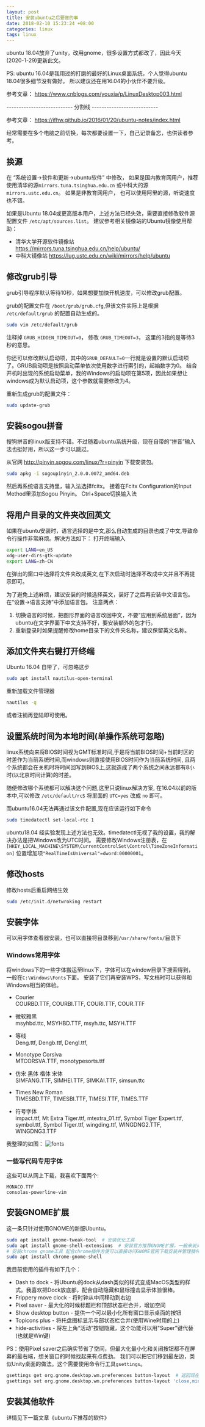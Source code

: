 ```yaml
---
layout: post
title: 安装ubuntu之后要做的事
date: 2018-02-10 15:23:24 +08:00
categories: linux
tags: linux
---
```


<!---
安装ubuntu之后要做的事
--->

ubuntu 18.04放弃了unity，改用gnome，很多设置方式都改了，因此今天(2020-1-29)更新此文。

PS: ubuntu 16.04是我用过的打磨的最好的Linux桌面系统，个人觉得ubuntu 18.04很多细节没有做好。
所以建议还在用16.04的小伙伴不要升级。

参考文章： https://www.cnblogs.com/youxia/p/LinuxDesktop003.html

--------------------------- 分割线 ---------------------------

参考文章： https://ifhw.github.io/2016/01/20/ubuntu-notes/index.html

经常需要在多个电脑之前切换，每次都要设置一下，自己记录备忘，也供读者参考。

## 换源
在 “系统设置->软件和更新->ubuntu软件” 中修改，
如果是国内教育网用户，推荐使用清华的源`mirrors.tuna.tsinghua.edu.cn` 或中科大的源 `mirrors.ustc.edu.cn`。
如果是非教育网用户， 也可以使用阿里的源，听说速度也不错。

如果是Ubuntu 18.04或更高版本用户，上述方法已经失效，需要直接修改软件源配置文件 `/etc/apt/sources.list`。
建议参考相关镜像站的Ubuntu镜像使用帮助：

* 清华大学开源软件镜像站  https://mirrors.tuna.tsinghua.edu.cn/help/ubuntu/
*  中科大镜像站 https://lug.ustc.edu.cn/wiki/mirrors/help/ubuntu

## 修改grub引导
grub引导程序默认等待10秒，如果想要加快开机速度，可以修改grub配置。

grub的配置文件在 `/boot/grub/grub.cfg`,但该文件实际上是根据 `/etc/default/grub` 的配置自动生成的。

```bash
sudo vim /etc/default/grub
```

注释掉 `GRUB_HIDDEN_TIMEOUT=0`， 修改 `GRUB_TIMEOUT=3`， 这里的3指的是等待3秒的意思。

你还可以修改默认启动项，其中的`GRUB_DEFAULT=0`一行就是设置的默认启动项了。GRUB启动项是按照启动菜单依次使用数字进行索引的，起始数字为0。
结合开机时出现的系统启动菜单，我的Windows的启动项在第5项，因此如果想让windows成为默认启动项，这个参数就需要修改为4。

重新生成grub的配置文件：

```bash
sudo update-grub
```

## 安装sogou拼音
搜狗拼音的linux版支持不错。不过随着ubuntu系统升级，现在自带的“拼音”输入法也挺好用，所以这一步可以跳过。

从官网 http://pinyin.sogou.com/linux/?r=pinyin 下载安装包。
```bash
sudo apkg -i sogoupinyin_2.0.0.0072_amd64.deb
```

然后再系统语言支持里，输入法选择fcitx。
接着在Fcitx Configuration的Input Method里添加Sogou Pinyin。
Ctrl+Space切换输入法

## 将用户目录的文件夹改回英文

如果在ubuntu安装时，语言选择的是中文,那么自动生成的目录也成了中文,导致命令行操作非常麻烦。解决方法如下：
打开终端输入
```bash
export LANG=en_US
xdg-user-dirs-gtk-update
export LANG=zh-CN
```
在弹出的窗口中选择将文件夹改成英文,在下次启动时选择不改成中文并且不再提示即可。

为了避免上述麻烦，建议安装的时候选择英文，装好了之后再安装中文语言包。
在“设置->语言支持”中添加语言包。
注意两点：
1. 切换语言的时候，把图形界面的语言改回中文，不要“应用到系统层面”，因为ubuntu在文字界面下中文支持不好，要安装额外的包才行。
2. 重新登录时如果提醒修改home目录下的文件夹名称，建议保留英文名称。

## 添加文件夹右键打开终端
Ubuntu 16.04 自带了，可忽略这步

```bash
sudo apt install nautilus-open-terminal
```

重新加载文件管理器

```bash
nautilus -q
```

或者注销再登陆即可使用。

## 设置系统时间为本地时间(单操作系统可忽略)
linux系统向来将BIOS时间视为GMT标准时间,于是将当前BIOS时间+当前时区的时差作为当前系统时间,而windows则直接使用BIOS时间作为当前系统时间,
且两个系统都会在关机时将时间回写到BIOS上,这就造成了两个系统之间永远都有8小时(以北京时间计算)的时差。

随便修改哪个系统都可以解决这个问题,这里只说linux解决方案, 在16.04以前的版本中,可以修改 `/etc/default/rcS` 将里面的 `UTC=yes` 改成 `no` 即可。

而ubuntu16.04无法再通过该文件配置,现在应该运行如下命令
```bash
sudo timedatectl set-local-rtc 1
```

ubuntu18.04 经实验发现上述方法也无效。timedatectl无视了我的设置，我的解决办法是把Windows改为UTC时间。
需要修改Windows注册表，在`[HKEY_LOCAL_MACHINE\SYSTEM\CurrentControlSet\Control\TimeZoneInformation]`
位置增加项`"RealTimeIsUniversal"=dword:00000001`。

## 修改hosts
修改hosts后重启网络生效
```bash
sudo /etc/init.d/netwroking restart
```

## 安装字体

可以用字体查看器安装，也可以直接将目录移到`/usr/share/fonts/`目录下

### Windows常用字体

将windows下的一些字体搬运至linux下，字体可以在window目录下搜索得到，一般在`C:\Windows\Fonts`下面。
安装了它们再安装WPS，写文档时可以获得和Windows相当的体验。

* Courier <br>
    COURBD.TTF, COURBI.TTF, COURI.TTF, COUR.TTF

* 微软雅黑 <br>
    msyhbd.ttc, MSYHBD.TTF, msyh.ttc, MSYH.TTF

* 等线 <br>
    Deng.ttf, Dengb.ttf, Dengl.ttf,

* Monotype Corsiva <br>
    MTCORSVA.TTF, monotypesorts.ttf

* 仿宋 黑体 楷体 宋体 <br>
    SIMFANG.TTF, SIMHEI.TTF, SIMKAI.TTF, simsun.ttc

* Times New Roman <br>
    TIMESBD.TTF, TIMESBI.TTF, TIMESI.TTF, TIMES.TTF

* 符号字体 <br>
    impact.ttf,
    Mt Extra Tiger.ttf, mtextra_01.ttf,
    Symbol Tiger Expert.ttf, symbol.ttf, Symbol Tiger.ttf,
    wingding.ttf, WINGDNG2.TTF, WINGDNG3.TTF

我整理的如图：
![fonts](/assets/2018-02-10/fonts.png)


### 一些写代码专用字体

这些可以从网上下载，我喜欢下面两个:

    MONACO.TTF
    consolas-powerline-vim

## 安装GNOME扩展
这一条只针对使用GNOME的新版Ubuntu。
```bash
sudo apt install gnome-tweak-tool  # 安装优化工具
sudo apt install gnome-shell-extensions  # 安装官方推荐GNOME扩展，一般来说对Ubuntu兼容性较好
# 安装chrome gnome工具 配合chrome插件方便可以直接访问GNOME官网下载安装并管理插件
sudo apt install chrome-gnome-shell
```

我目前使用的插件有如下几个：
* Dash to dock - 将Ubuntu的dock从dash类似的样式变成MacOS类型的样式。我喜欢把Dock放底部，配合自动隐藏和鼠标撞击显示体验很棒。
* Frippery move clock - 将时钟从中间移动到右边
* Pixel saver - 最大化的时候标题栏和顶部状态栏合并，增加空间
* Show desktop button - 提供一个可以最小化所有窗口显示桌面的按钮
* Topicons plus - 将托盘图标显示与部状态栏合并(使用Wine时用的上)
* hide-activities - 将左上角“活动”按钮隐藏，这个功能可以用"Super"键代替(也就是Win键)

PS：使用Pixel saver之后确实节省了空间，但最大化最小化和关闭按钮都不在屏幕的最右端，想关窗口的时候找起来有点费劲。
我们可以把它们移到最左边，类似Unity桌面的做法。这个需要使用命令行工具`gsettings`。

```bash
gsettings get org.gnome.desktop.wm.preferences button-layout  # 返回现在的设置，我的是':minimize,maximize,close'
gsettings set org.gnome.desktop.wm.preferences button-layout 'close,minimize,maximize:'  # 参考上一步，修改之后立即生效
```



## 安装其他软件
详情见下一篇文章《ubuntu下推荐的软件》
